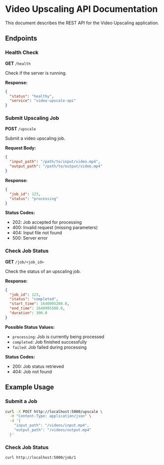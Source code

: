 # Video Upscaling API Documentation

This document describes the REST API for the Video Upscaling application.

## Endpoints

### Health Check

**GET** `/health`

Check if the server is running.

**Response:**
```json
{
  "status": "healthy",
  "service": "video-upscale-api"
}
```

### Submit Upscaling Job

**POST** `/upscale`

Submit a video upscaling job.

**Request Body:**
```json
{
  "input_path": "/path/to/input/video.mp4",
  "output_path": "/path/to/output/video.mp4"
}
```

**Response:**
```json
{
  "job_id": 123,
  "status": "processing"
}
```

**Status Codes:**
- 202: Job accepted for processing
- 400: Invalid request (missing parameters)
- 404: Input file not found
- 500: Server error

### Check Job Status

**GET** `/job/<job_id>`

Check the status of an upscaling job.

**Response:**
```json
{
  "job_id": 123,
  "status": "completed",
  "start_time": 1640995200.0,
  "end_time": 1640995500.0,
  "duration": 300.0
}
```

**Possible Status Values:**
- `processing`: Job is currently being processed
- `completed`: Job finished successfully
- `failed`: Job failed during processing

**Status Codes:**
- 200: Job status retrieved
- 404: Job not found

## Example Usage

### Submit a Job

```bash
curl -X POST http://localhost:5000/upscale \
  -H "Content-Type: application/json" \
  -d '{
    "input_path": "/videos/input.mp4",
    "output_path": "/videos/output.mp4"
  }'
```

### Check Job Status

```bash
curl http://localhost:5000/job/1
```